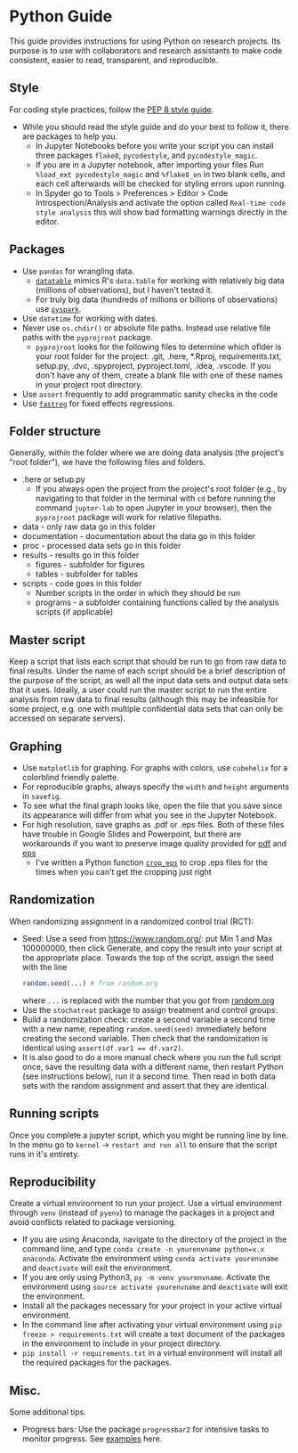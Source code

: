 # Python Guide

This guide provides instructions for using Python on research projects. Its purpose is to use with collaborators and research assistants to make code consistent, easier to read, transparent, and reproducible.

## Style

For coding style practices, follow the [PEP 8 style guide](https://www.python.org/dev/peps/pep-0008/). 
* While you should read the style guide and do your best to follow it, there are packages to help you.
    - In Jupyter Notebooks before you write your script you can install three packages `flake8`, `pycodestyle`, and  `pycodestyle_magic`. 
    - If you are in a Jupyter notebook, after importing your files Run `%load_ext pycodestyle_magic` and `%flake8_on` in two blank cells, and each cell afterwards will be checked for styling errors upon running.
    - In Spyder go to Tools > Preferences > Editor > Code Introspection/Analysis and activate the option called `Real-time code style analysis` this will show bad formatting warnings directly in the editor.   

## Packages

* Use `pandas` for wrangling data. 
    - [`datatable`](https://github.com/h2oai/datatable) mimics R's `data.table` for working with relatively big data (millions of observations), but I haven't tested it.
    - For truly big data (hundreds of millions or billions of observations) use [`pyspark`](https://spark.apache.org/docs/latest/api/python/index.html).
* Use `datetime` for working with dates.
* Never use `os.chdir()` or absolute file paths. Instead use relative file paths with the `pyprojroot` package.
    - `pyprojroot` looks for the following files to determine which oflder is your root folder for the project: .git, .here, *.Rproj, requirements.txt, setup.py, .dvc, .spyproject, pyproject.toml, .idea, .vscode. If you don't have any of them, create a blank file with one of these names in your project root directory. 
* Use `assert` frequently to add programmatic sanity checks in the code
* Use [`fastreg`](https://github.com/iamlemec/fastreg) for fixed effects regressions.

## Folder structure 

Generally, within the folder where we are doing data analysis (the project's "root folder"), we have the following files and folders. 
* .here or setup.py 
  * If you always open the project from the project's root folder (e.g., by navigating to that folder in the terminal with `cd` before running the command `jupter-lab` to open Jupyter in your browser), then the `pyprojroot` package will work for relative filepaths. 
* data - only raw data go in this folder
* documentation - documentation about the data go in this folder
* proc - processed data sets go in this folder
* results - results go in this folder
  * figures - subfolder for figures
  * tables - subfolder for tables
* scripts - code goes in this folder
  * Number scripts in the order in which they should be run
  * programs - a subfolder containing functions called by the analysis scripts (if applicable)

## Master script

Keep a script that lists each script that should be run to go from raw data to final results. Under the name of each script should be a brief description of the purpose of the script, as well all the input data sets and output data sets that it uses. Ideally, a user could run the master script to run the entire analysis from raw data to final results (although this may be infeasible for some project, e.g. one with multiple confidential data sets that can only be accessed on separate servers).

## Graphing

* Use `matplotlib` for graphing. For graphs with colors, use `cubehelix` for a colorblind friendly palette.
* For reproducible graphs, always specify the `width` and `height` arguments in `savefig`.
* To see what the final graph looks like, open the file that you save since its appearance will differ from what you see in the Jupyter Notebook.
* For high resolution, save graphs as .pdf or .eps files. Both of these files have trouble in Google Slides and Powerpoint, but there are workarounds if you want to preserve image quality provided for [pdf](https://support.microsoft.com/en-us/office/insert-pdf-file-content-into-a-powerpoint-presentation-5e7719d5-508c-4c07-a3d4-68123c373a62) and [eps](https://nutsandboltsspeedtraining.com/powerpoint-tutorials/import-eps-files-into-powerpoint/)
     * I've written a Python function [`crop_eps`](https://github.com/skhiggins/PythonTools/blob/master/crop_eps.py) to crop .eps files for the times when you can't get the cropping just right 
<!-- * For maps, use the `basemap` package from `matplotlib`, (This has to be installed separately.) A helpful tutorial is available [here] (https://basemaptutorial.readthedocs.io/en/latest/index.html) -->
  
## Randomization

When randomizing assignment in a randomized control trial (RCT):
* Seed: Use a seed from https://www.random.org/: put Min 1 and Max 100000000, then click Generate, and copy the result into your script at the appropriate place. Towards the top of the script, assign the seed with the line 
  ```r
  random.seed(...) # from random.org
  ```
  where `...` is replaced with the number that you got from [random.org](https://www.random.org/) 
* Use the `stochatreat` package to assign treatment and control groups. 
* Build a randomization check: create a second variable a second time with a new name, repeating `random.seed(seed)` immediately before creating the second variable. Then check that the randomization is identical using `assert(df.var1 == df.var2)`.
* It is also good to do a more manual check where you run the full script once, save the resulting data with a different name, then restart Python (see instructions below), run it a second time. Then read in both data sets with the random assignment and assert that they are identical.
   
## Running scripts 

Once you complete a jupyter script, which you might be running line by line. In the menu go to  `kernel` -> `restart and run all` to ensure that the script runs in it's entirety. 

## Reproducibility

Create a virtual environment to run your project. Use a virtual environment through `venv` (instead of `pyenv`) to manage the packages in a project and avoid conflicts related to package versioning. 
* If you are using Anaconda, navigate to the directory of the project in the command line, and type `conda create -n yourenvname python=x.x anaconda`. Activate the environment using `conda activate yourenvname` and `deactivate` will exit the environment.
* If you are only using Python3, `py -m venv yourenvname`. Activate the environment using `source activate yourenvname` and `deactivate` will exit the environment.
* Install all the packages necessary for your project in your active virtual environment.
* In the command line after activating your virtual environment using `pip freeze > requirements.txt` will create a text document of the packages in the environment to include in your project directory.
*  `pip install -r requirements.txt` in a virtual environment will install all the required packages for the packages. 

<!---
## Version control

### GitHub
--->

## Misc.

Some additional tips.

* Progress bars: Use the package `progressbar2` for intensive tasks to monitor progress. See [examples](https://progressbar-2.readthedocs.io/en/latest/examples.html) here.